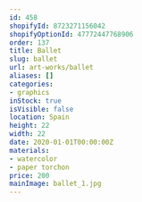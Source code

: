 ```yaml
---
id: 458
shopifyId: 8723271156042
shopifyOptionId: 47772447768906
order: 137
title: Ballet
slug: ballet
url: art-works/ballet
aliases: []
categories:
- graphics
inStock: true
isVisible: false
location: Spain
height: 22
width: 22
date: 2020-01-01T00:00:00Z
materials:
- watercolor
- paper torchon
price: 200
mainImage: ballet_1.jpg
---
```

